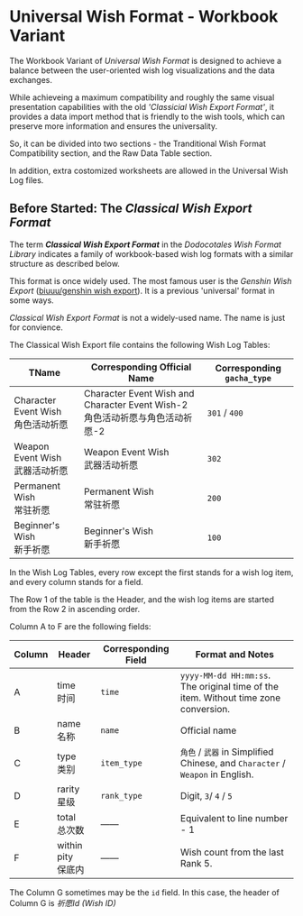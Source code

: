 # Universal Wish Format - Workbook Variant

The Workbook Variant of *Universal Wish Format* is designed to achieve a balance between the user-oriented wish log visualizations and the data exchanges.

While achieveing a maximum compatibility and roughly the same visual presentation capabilities with the old *'Classicial Wish Export Format'*, it provides a data import method that is friendly to the wish tools, which can preserve more information and ensures the universality.

So, it can be divided into two sections - the Tranditional Wish Format Compatibility section, and the Raw Data Table section.

In addition, extra costomized worksheets are allowed in the Universal Wish Log files.

## Before Started: The *Classical Wish Export Format*

The term ***Classical Wish Export Format*** in the *Dodocotales Wish Format Library* indicates a family of workbook-based wish log formats with a similar structure as described below.

This format is once widely used. The most famous user is the *Genshin Wish Export* ([biuuu/genshin wish export](https://github.com/biuuu/genshin-wish-export)). It is a previous 'universal' format in some ways.

*Classical Wish Export Format* is not a widely-used name. The name is just for convience.

The Classical Wish Export file contains the following Wish Log Tables:

| TName | Corresponding Official Name   | Corresponding `gacha_type` |
| ------------------ | ---------------------------- | ---------------- |
| Character Event Wish<br/>角色活动祈愿       | Character Event Wish and Character Event Wish-2<br/>角色活动祈愿与角色活动祈愿-2| `301` / `400`    |
|Weapon Event Wish<br/>武器活动祈愿|Weapon Event Wish<br/>武器活动祈愿|`302`|
|Permanent Wish<br/>常驻祈愿|Permanent Wish<br/>常驻祈愿|`200`|
|Beginner's Wish<br/>新手祈愿|Beginner's Wish<br/>新手祈愿|`100`|

In the Wish Log Tables, every row except the first stands for a wish log item, and every column stands for a field.

The Row 1 of the table is the Header, and the wish log items are started from the Row 2 in ascending order.

Column A to F are the following fields:

| Column | Header | Corresponding Field | Format and Notes |
| -- | ------------------ | ---------- | ---- |
|A|time<br/>时间| `time` | `yyyy-MM-dd HH:mm:ss`. The original time of the item. Without time zone conversion. |
|B|name<br/>名称|`name`|Official name|
|C|type<br/>类别|`item_type`|`角色` / `武器` in Simplified Chinese, and `Character` / `Weapon` in English.|
|D|rarity<br/>星级|`rank_type`|Digit, `3`/ `4` / `5`|
|E|total<br/>总次数|——|Equivalent to line number - 1|
|F|within pity<br/>保底内|——|Wish count from the last Rank 5.|

The Column G sometimes may be the `id` field. In this case, the header of Column G is *祈愿Id* *(Wish ID)*

